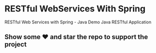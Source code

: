 # RESTful WebServices With Spring
RESTful Web Services with Spring - Java
Demo Java RESTful Application

## Show some :heart: and star the repo to support the project
